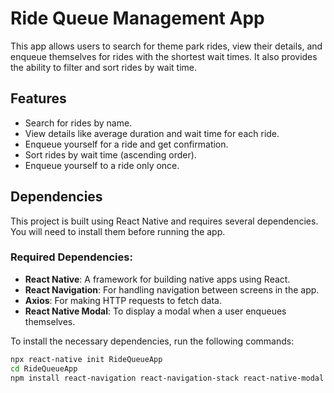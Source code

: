 # Ride Queue Management App

This app allows users to search for theme park rides, view their details, and enqueue themselves for rides with the shortest wait times. It also provides the ability to filter and sort rides by wait time.

## Features

- Search for rides by name.
- View details like average duration and wait time for each ride.
- Enqueue yourself for a ride and get confirmation.
- Sort rides by wait time (ascending order).
- Enqueue yourself to a ride only once.

## Dependencies

This project is built using React Native and requires several dependencies. You will need to install them before running the app.

### Required Dependencies:

- **React Native**: A framework for building native apps using React.
- **React Navigation**: For handling navigation between screens in the app.
- **Axios**: For making HTTP requests to fetch data.
- **React Native Modal**: To display a modal when a user enqueues themselves.

To install the necessary dependencies, run the following commands:

```bash
npx react-native init RideQueueApp
cd RideQueueApp
npm install react-navigation react-navigation-stack react-native-modal axios
